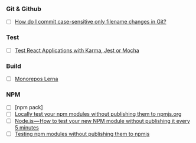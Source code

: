 ### Git & Github
  - [ ] [How do I commit case-sensitive only filename changes in Git?](https://stackoverflow.com/questions/17683458/how-do-i-commit-case-sensitive-only-filename-changes-in-git)

### Test
 - [ ] [Test React Applications with Karma, Jest or Mocha](http://instea.sk/2016/08/testing-react-applications-with-karma-jest-or-mocha/)

### Build
 - [ ] [Monorepos Lerna](https://codeburst.io/monorepos-by-example-part-1-3a883b49047e)

### NPM
 - [ ] [npm pack]
  - [ ] [Locally test your npm modules without publishing them to npmjs.org](http://podefr.tumblr.com/post/30488475488/locally-test-your-npm-modules-without-publishing)
  - [ ] [Node.js — How to test your new NPM module without publishing it every 5 minutes](https://medium.com/@the1mills/how-to-test-your-npm-module-without-publishing-it-every-5-minutes-1c4cb4b369be)
  - [ ] [Testing npm modules without publishing them to npmjs](https://www.linkedin.com/pulse/testing-npm-modules-without-publishing-them-npmjs-jaivardhan-singh/)
